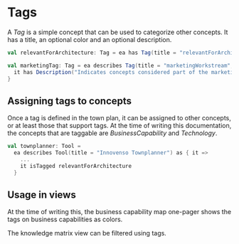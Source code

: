 # Tags

A *Tag* is a simple concept that can be used to categorize other concepts. It has a title, an optional color and 
an optional description.

```scala
val relevantForArchitecture: Tag = ea has Tag(title = "relevantForArchitecture")

val marketingTag: Tag = ea describes Tag(title = "marketingWorkstream", color=Color(255,100,100)) as { it =>
  it has Description("Indicates concepts considered part of the marketing workstream")
}
```

## Assigning tags to concepts

Once a tag is defined in the town plan, it can be assigned to other concepts, or at least those that support tags.
At the time of writing this documentation, the concepts that are taggable are *BusinessCapability* and *Technology*.

```scala
val townplanner: Tool =
  ea describes Tool(title = "Innovenso Townplanner") as { it =>
    ...
    it isTagged relevantForArchitecture
  }
```

## Usage in views

At the time of writing this, the business capability map one-pager shows the tags on business capabilities as colors.

The knowledge matrix view can be filtered using tags. 